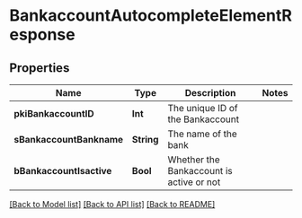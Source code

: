 # BankaccountAutocompleteElementResponse

## Properties
Name | Type | Description | Notes
------------ | ------------- | ------------- | -------------
**pkiBankaccountID** | **Int** | The unique ID of the Bankaccount | 
**sBankaccountBankname** | **String** | The name of the bank | 
**bBankaccountIsactive** | **Bool** | Whether the Bankaccount is active or not | 

[[Back to Model list]](../README.md#documentation-for-models) [[Back to API list]](../README.md#documentation-for-api-endpoints) [[Back to README]](../README.md)


